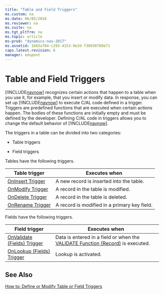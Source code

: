 ```yaml
---
title: "Table and Field Triggers"
ms.custom: na
ms.date: 06/05/2016
ms.reviewer: na
ms.suite: na
ms.tgt_pltfrm: na
ms.topic: article
ms-prod: "dynamics-nav-2017"
ms.assetid: 1b65a764-c293-4153-9e3d-f30930789e71
caps.latest.revision: 6
manager: edupont
---
```

# Table and Field Triggers
[!INCLUDE[navnow](includes/navnow_md.md)] recognizes certain actions that happen to a table when you use it, for example, that you insert or modify data. In response, you can set up [!INCLUDE[navnow](includes/navnow_md.md)] to execute C\/AL code defined in a trigger. Triggers are predefined functions that are executed when certain actions happen. The bodies of these functions are initially empty and must be defined by the developer. Defining C\/AL code in triggers allows you to change the default behavior of [!INCLUDE[navnow](includes/navnow_md.md)].  
  
 The triggers in a table can be divided into two categories:  
  
-   Table triggers  
  
-   Field triggers  
  
 Tables have the following triggers.  
  
|Table trigger|Executes when|  
|-------------------|-------------------|  
|[OnInsert Trigger](OnInsert-Trigger.md)|A new record is inserted into the table.|  
|[OnModify Trigger](OnModify-Trigger.md)|A record in the table is modified.|  
|[OnDelete Trigger](OnDelete-Trigger.md)|A record in the table is deleted.|  
|[OnRename Trigger](OnRename-Trigger.md)|A record is modified in a primary key field.|  
  
 Fields have the following triggers.  
  
|Field trigger|Executes when|  
|-------------------|-------------------|  
|[OnValidate \(Fields\) Trigger](OnValidate--Fields--Trigger.md)|Data is entered in a field or when the [VALIDATE Function \(Record\)](VALIDATE-Function--Record-.md) is executed.|  
|[OnLookup \(Fields\) Trigger](OnLookup--Fields--Trigger.md)|Lookup is activated.|  
  
## See Also  
 [How to: Define or Modify Table or Field Triggers](How%20to:%20Define%20or%20Modify%20Table%20or%20Field%20Triggers.md)